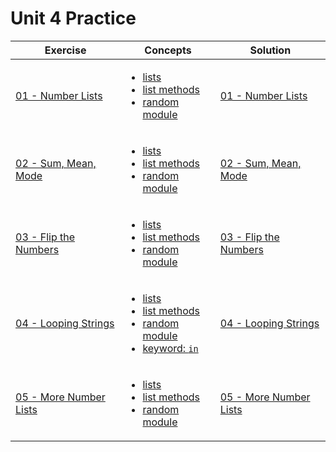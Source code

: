 # Unit 4 Practice

| Exercise                                | Concepts                                                                                                                                                                                                                                                                                                           | Solution                                                     |
| --------------------------------------- | ------------------------------------------------------------------------------------------------------------------------------------------------------------------------------------------------------------------------------------------------------------------------------------------------------------------ | ------------------------------------------------------------ |
| [01 - Number Lists ](exercise_1.md)     | <ul><li>[lists](https://www.w3schools.com/python/python_lists.asp)</li><li>[list methods](https://www.w3schools.com/python/python_ref_list.asp)</li><li>[random module](https://www.w3schools.com/python/module_random.asp)</li></ul>                                                                              | [01 - Number Lists](./solutions/exercise_1_solution.md)      |
| [02 - Sum, Mean, Mode](exercise_2.md)   | <ul><li>[lists](https://www.w3schools.com/python/python_lists.asp)</li><li>[list methods](https://www.w3schools.com/python/python_ref_list.asp)</li><li>[random module](https://www.w3schools.com/python/module_random.asp)</li></ul>                                                                              | [02 - Sum, Mean, Mode](./solutions/exercise_2_solution.md)   |
| [03 - Flip the Numbers](exercise_3.md)  | <ul><li>[lists](https://www.w3schools.com/python/python_lists.asp)</li><li>[list methods](https://www.w3schools.com/python/python_ref_list.asp)</li><li>[random module](https://www.w3schools.com/python/module_random.asp)</li></ul>                                                                              | [03 - Flip the Numbers](./solutions/exercise_3_solution.md)  |
| [04 - Looping Strings](exercise_4.md)   | <ul><li>[lists](https://www.w3schools.com/python/python_lists.asp)</li><li>[list methods](https://www.w3schools.com/python/python_ref_list.asp)</li><li>[random module](https://www.w3schools.com/python/module_random.asp)</li><li>[keyword: `in`](https://www.w3schools.com/python/ref_keyword_in.asp)</li></ul> | [04 - Looping Strings](./solutions/exercise_4_solution.md)   |
| [05 - More Number Lists](exercise_4.md) | <ul><li>[lists](https://www.w3schools.com/python/python_lists.asp)</li><li>[list methods](https://www.w3schools.com/python/python_ref_list.asp)</li><li>[random module](https://www.w3schools.com/python/module_random.asp)</li></ul>                                                                              | [05 - More Number Lists](./solutions/exercise_5_solution.md) |

